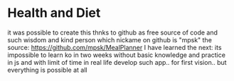 Health and Diet
=====================================================================

it was possible to create this thnks to github as free source of code 
and such wisdom and kind person which nickame on github is "mpsk"
the source: https://github.com/mpsk/MealPlanner
I have learned the next: its impossible to learn ko in two weeks without
basic knowledge and practice in js and with limit of time in real life
develop such app.. for first vision..
but everything is possible at all 
 
